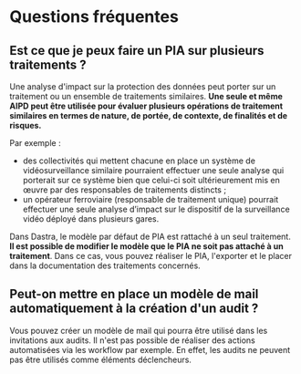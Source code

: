 # Questions fréquentes

## Est ce que je peux faire un PIA sur plusieurs traitements ?&#x20;

Une analyse d'impact sur la protection des données peut porter sur un traitement ou un ensemble de traitements similaires. **Une seule et même AIPD peut être utilisée pour évaluer plusieurs opérations de traitement similaires en termes de nature, de portée, de contexte, de finalités et de risques.**

Par exemple :&#x20;

* des collectivités qui mettent chacune en place un système de vidéosurveillance similaire pourraient effectuer une seule analyse qui porterait sur ce système bien que celui-ci soit ultérieurement mis en œuvre par des responsables de traitements distincts ;
* un opérateur ferroviaire (responsable de traitement unique) pourrait effectuer une seule analyse d’impact sur le dispositif de la surveillance vidéo déployé dans plusieurs gares.

Dans Dastra, le modèle par défaut de PIA est rattaché à un seul traitement. **Il est possible de modifier le modèle que le PIA ne soit pas attaché à un traitement**. Dans ce cas, vous pouvez réaliser le PIA, l'exporter et le placer dans la documentation des traitements concernés. &#x20;

## Peut-on mettre en place un modèle de mail automatiquement à la création d'un audit ?

Vous pouvez créer un modèle de mail qui pourra être utilisé dans les invitations aux audits. Il n'est pas possible de réaliser des actions automatisées via les workflow par exemple. En effet, les audits ne peuvent pas être utilisés comme éléments déclencheurs.&#x20;

&#x20;
